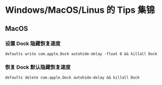 # Windows/MacOS/Linus 的 Tips 集锦

## MacOS

  ### 设置 Dock 隐藏恢复速度
  `defaults write com.apple.Dock autohide-delay -float 0 && killall Dock`
  ### 恢复 Dock 默认隐藏恢复速度
  `defaults delete com.apple.Dock autohide-delay && killall Dock`